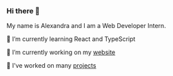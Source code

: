 ### Hi there 👋

My name is Alexandra and I am a Web Developer Intern.

🌱 I’m currently learning React and TypeScript

🔭 I’m currently working on my [website](https://alexandracaulea.com)

🌱 I've worked on many [projects](https://my-projects.netlify.app/)

<!--
**alexandracaulea/alexandracaulea** is a ✨ _special_ ✨ repository because its `README.md` (this file) appears on your GitHub profile.

Here are some ideas to get you started:

- 🔭 I’m currently working on ...
- 🌱 I’m currently learning ...
- 👯 I’m looking to collaborate on ...
- 🤔 I’m looking for help with ...
- 💬 Ask me about ...
- 📫 How to reach me: ...
- 😄 Pronouns: ...
- ⚡ Fun fact: ...
-->
